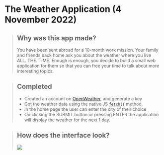 # The Weather Application (4 November 2022)

>  ## Why was this app made?
> You have been sent abroad for a 10-month work mission. Your family and friends back home ask you about the weather where you live ALL. THE. TIME.
> Enough is enough, you decide to build a small web application for them so that you can free your time to talk about more interesting topics.

> ## Completed
> -   Created an account on [OpenWeather](https://home.openweathermap.org/), and generate a key
> -  Got the weather data using the native JS [`fetch()`](https://devdocs.io/dom/fetch_api/using_fetch) method.
> - In the home page the user can enter the city of their choice
> - On clicking the SUBMIT button or pressing ENTER the application will display the weather for the next 1 day.

> ## How does the interface look?
> ![](x.png)
